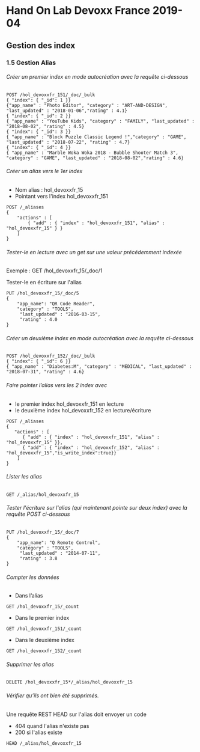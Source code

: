 # Hand On Lab Devoxx France 2019-04
## Gestion des index
### 1.5 Gestion Alias


###### Créer un premier index en mode autocréation avec la requête ci-dessous
```shell
POST /hol_devoxxfr_151/_doc/_bulk
{ "index": { "_id": 1 }}
{"app_name" : "Photo Editor", "category" : "ART-AND-DESIGN", "last_updated" : "2018-01-06","rating" : 4.1}
{ "index": { "_id": 2 }}
{ "app_name" : "YouTube Kids", "category" : "FAMILY", "last_updated" : "2018-08-02", "rating" : 4.5}
{ "index": { "_id": 3 }}      
{ "app_name" : "Block Puzzle Classic Legend !","category" : "GAME", "last_updated" : "2018-07-22", "rating" : 4.7}
{ "index": { "_id": 4 }}      
{ "app_name" : "Marble Woka Woka 2018 - Bubble Shooter Match 3", "category" : "GAME", "last_updated" : "2018-08-02","rating" : 4.6}
```    

###### Créer un alias vers le 1er index
* Nom alias : hol_devoxxfr_15
* Pointant vers l'index hol_devoxxfr_151 
```shell
POST /_aliases
{
    "actions" : [
        { "add" : { "index" : "hol_devoxxfr_151", "alias" : "hol_devoxxfr_15" } }
    ]
}
```

###### Tester-le en lecture avec un get sur une valeur précédemment indexée
Exemple : GET /hol_devoxxfr_15/_doc/1

Tester-le en écriture sur l'alias
```shell
PUT /hol_devoxxfr_15/_doc/5
{
    "app_name": "QR Code Reader",
    "category" : "TOOLS",
     "last_updated" : "2016-03-15",
     "rating" : 4.0
}
```

###### Créer un deuxième index en mode autocréation avec la requête ci-dessous
```shell
POST /hol_devoxxfr_152/_doc/_bulk
{ "index": { "_id": 6 }}      
{ "app_name" : "Diabetes:M", "category" : "MEDICAL", "last_updated" : "2018-07-31", "rating" : 4.6}      
```

###### Faire pointer l’alias vers les 2 index avec
* le premier index hol_devoxxfr_151 en lecture
* le deuxième index hol_devoxxfr_152 en lecture/écriture

```shell
POST /_aliases
{
   "actions" : [
      { "add" : { "index" : "hol_devoxxfr_151", "alias" : "hol_devoxxfr_15" }},     
      { "add" : { "index" : "hol_devoxxfr_152", "alias" : "hol_devoxxfr_15","is_write_index":true}}
    ]
}
```

###### Lister les alias
```shell
GET /_alias/hol_devoxxfr_15
```

###### Tester l'écriture sur l'alias (qui maintenant pointe sur deux index) avec la requête POST ci-dessous
```shell
PUT /hol_devoxxfr_15/_doc/7
{
    "app_name": "Q Remote Control",
    "category" : "TOOLS",
     "last_updated" : "2014-07-11",
     "rating" : 3.8
}
```

###### Compter les données
* Dans l’alias
```shell
GET /hol_devoxxfr_15/_count
```

* Dans le premier index
```shell
GET /hol_devoxxfr_151/_count
```

* Dans le deuxième index
```shell
GET /hol_devoxxfr_152/_count
```

###### Supprimer les alias
```shell
DELETE /hol_devoxxfr_15*/_alias/hol_devoxxfr_15
```

###### Vérifier qu’ils ont bien été supprimés. 
Une requête REST HEAD sur l'alias doit envoyer un code 
* 404 quand l'alias n'existe pas
* 200 si l'alias existe
```shell
HEAD /_alias/hol_devoxxfr_15
```
